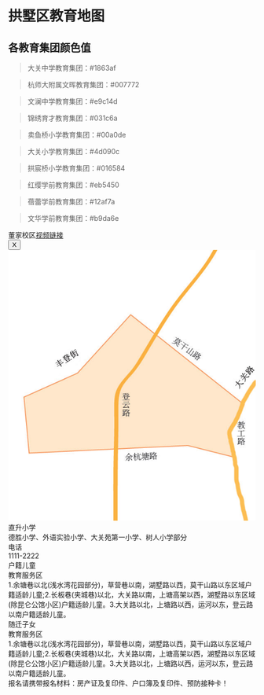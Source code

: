 # 拱墅区教育地图

## 各教育集团颜色值
>大关中学教育集团：#1863af

>杭师大附属文晖教育集团：#007772

>文澜中学教育集团：#e9c14d

>锦绣育才教育集团：#031c6a

>卖鱼桥小学教育集团：#00a0de

>大关小学教育集团：#4d090c

>拱宸桥小学教育集团：#016584

>红缨学前教育集团：#eb5450

>蓓蕾学前教育集团：#12af7a

>文华学前教育集团：#b9da6e

<div class="header">
    <div class="title"><span>董家校区</span><a href="#">视频链接</a></div>
    <button class="close">X</button>
</div>
<div class="body">
    <div class="contentImg">
        <img src="./images/maiyuqiao_wenjing.jpg" alt="">
    </div>
    <div class="contentText">
        <div class="contentRow">
            <div class="contentRowKey">
                    直升小学
            </div>
            <div class="contentRowVal">
                    德胜小学、外语实验小学、大关苑第一小学、树人小学部分
            </div>
        </div>
        <div class="contentRow">
            <div class="contentRowKey">
                    电话
            </div>
            <div class="contentRowVal">
                    1111-2222
            </div>
        </div>
        <div class="contentRow">
            <div class="contentRowKey">
                    户籍儿童<br>教育服务区
            </div>
            <div class="contentRowVal">
                    1.余塘巷以北(浅水湾花园部分)，草营巷以南，湖墅路以西，莫干山路以东区域户籍适龄儿童;2.长板巷(夹城巷)以北，大关路以南，上塘高架以西，湖墅路以东区域(除昆仑公馆小区)户籍适龄儿童。3.大关路以北，上塘路以西，运河以东，登云路以南户籍适龄儿童。
            </div>
        </div>
        <div class="contentRow">
            <div class="contentRowKey">
                    随迁子女<br>教育服务区
            </div>
            <div class="contentRowVal">
                    1.余塘巷以北(浅水湾花园部分)，草营巷以南，湖墅路以西，莫干山路以东区域户籍适龄儿童;2.长板巷(夹城巷)以北，大关路以南，上塘高架以西，湖墅路以东区域(除昆仑公馆小区)户籍适龄儿童。3.大关路以北，上塘路以西，运河以东，登云路以南户籍适龄儿童。
            </div>
        </div>
    </div>
    <div class="contentTip">
        报名请携带报名材料：房产证及复印件、户口簿及复印件、预防接种卡！
    </div>
</div>